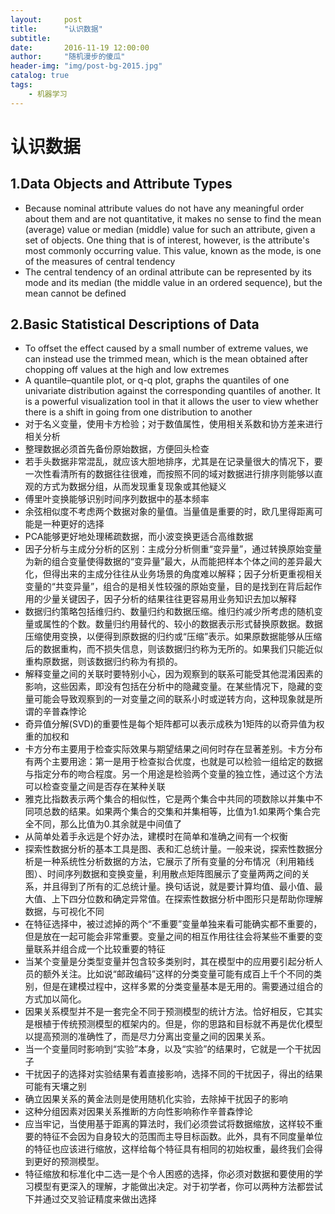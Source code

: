 ```yaml
---
layout:     post
title:      "认识数据"
subtitle:   
date:       2016-11-19 12:00:00
author:     "随机漫步的傻瓜"
header-img: "img/post-bg-2015.jpg"
catalog: true
tags:
    - 机器学习
---
```


# 认识数据

## 1.Data Objects and Attribute Types

- Because nominal attribute values do not have any meaningful order about them and are not quantitative, it makes no sense to find the mean (average) value or median (middle) value for such an attribute, given a set of objects. One thing that is of interest, however, is the attribute's most commonly occurring value. This value, known as the mode, is one of the measures of central tendency
- The central tendency of an ordinal attribute can be represented by its mode and its median (the middle value in an ordered sequence), but the mean cannot be defined

## 2.Basic Statistical Descriptions of Data

- To offset the effect caused by a small number of extreme values, we can instead use the trimmed mean, which is the mean obtained after chopping off values at the high and low extremes
- A quantile–quantile plot, or q-q plot, graphs the quantiles of one univariate distribution against the corresponding quantiles of another. It is a powerful visualization tool in that it allows the user to view whether there is a shift in going from one distribution to another
- 对于名义变量，使用卡方检验；对于数值属性，使用相关系数和协方差来进行相关分析
- 整理数据必须首先备份原始数据，方便回头检查
- 若手头数据非常混乱，就应该大胆地排序，尤其是在记录量很大的情况下，要一次性看清所有的数据往往很难，而按照不同的域对数据进行排序则能够以直观的方式为数据分组，从而发现重复现象或其他疑义
- 傅里叶变换能够识别时间序列数据中的基本频率
- 余弦相似度不考虑两个数据对象的量值。当量值是重要的时，欧几里得距离可能是一种更好的选择
- PCA能够更好地处理稀疏数据，而小波变换更适合高维数据
- 因子分析与主成分分析的区别：主成分分析侧重“变异量”，通过转换原始变量为新的组合变量使得数据的“变异量”最大，从而能把样本个体之间的差异最大化，但得出来的主成分往往从业务场景的角度难以解释；因子分析更重视相关变量的“共变异量”，组合的是相关性较强的原始变量，目的是找到在背后起作用的少量关键因子，因子分析的结果往往更容易用业务知识去加以解释
- 数据归约策略包括维归约、数量归约和数据压缩。维归约减少所考虑的随机变量或属性的个数。数量归约用替代的、较小的数据表示形式替换原数据。数据压缩使用变换，以便得到原数据的归约或“压缩”表示。如果原数据能够从压缩后的数据重构，而不损失信息，则该数据归约称为无所的。如果我们只能近似重构原数据，则该数据归约称为有损的。
- 解释变量之间的关联时要特别小心，因为观察到的联系可能受其他混淆因素的影响，这些因素，即没有包括在分析中的隐藏变量。在某些情况下，隐藏的变量可能会导致观察到的一对变量之间的联系小时或逆转方向，这种现象就是所谓的辛普森悖论
- 奇异值分解(SVD)的重要性是每个矩阵都可以表示成秩为1矩阵的以奇异值为权重的加权和
- 卡方分布主要用于检查实际效果与期望结果之间何时存在显著差别。卡方分布有两个主要用途：第一是用于检查拟合优度，也就是可以检验一组给定的数据与指定分布的吻合程度。另一个用途是检验两个变量的独立性，通过这个方法可以检查变量之间是否存在某种关联
- 雅克比指数表示两个集合的相似性，它是两个集合中共同的项数除以并集中不同项总数的结果。如果两个集合的交集和并集相等，比值为1.如果两个集合完全不同，那么比值为0.其余就是中间值了
- 从简单处着手永远是个好办法，建模时在简单和准确之间有一个权衡
- 探索性数据分析的基本工具是图、表和汇总统计量。一般来说，探索性数据分析是一种系统性分析数据的方法，它展示了所有变量的分布情况（利用箱线图）、时间序列数据和变换变量，利用散点矩阵图展示了变量两两之间的关系，并且得到了所有的汇总统计量。换句话说，就是要计算均值、最小值、最大值、上下四分位数和确定异常值。在探索性数据分析中图形只是帮助你理解数据，与可视化不同
- 在特征选择中，被过滤掉的两个“不重要”变量单独来看可能确实都不重要的，但是放在一起可能会非常重要。变量之间的相互作用往往会将某些不重要的变量联系并组合成一个比较重要的特征
- 当某个变量是分类型变量并包含较多类别时，其在模型中的应用要引起分析人员的额外关注。比如说“邮政编码”这样的分类变量可能有成百上千个不同的类别，但是在建模过程中，这样多累的分类变量基本是无用的。需要通过组合的方式加以简化。
- 因果关系模型并不是一套完全不同于预测模型的统计方法。恰好相反，它其实是根植于传统预测模型的框架内的。但是，你的思路和目标就不再是优化模型以提高预测的准确性了，而是尽力分离出变量之间的因果关系。
- 当一个变量同时影响到“实验”本身，以及“实验”的结果时，它就是一个干扰因子
- 干扰因子的选择对实验结果有着直接影响，选择不同的干扰因子，得出的结果可能有天壤之别
- 确立因果关系的黄金法则是使用随机化实验，去除掉干扰因子的影响
- 这种分组因素对因果关系推断的方向性影响称作辛普森悖论
- 应当牢记，当使用基于距离的算法时，我们必须尝试将数据缩放，这样较不重要的特征不会因为自身较大的范围而主导目标函数。此外，具有不同度量单位的特征也应该进行缩放，这样给每个特征具有相同的初始权重，最终我们会得到更好的预测模型。
- 特征缩放和标准化中二选一是个令人困惑的选择，你必须对数据和要使用的学习模型有更深入的理解，才能做出决定。对于初学者，你可以两种方法都尝试下并通过交叉验证精度来做出选择
